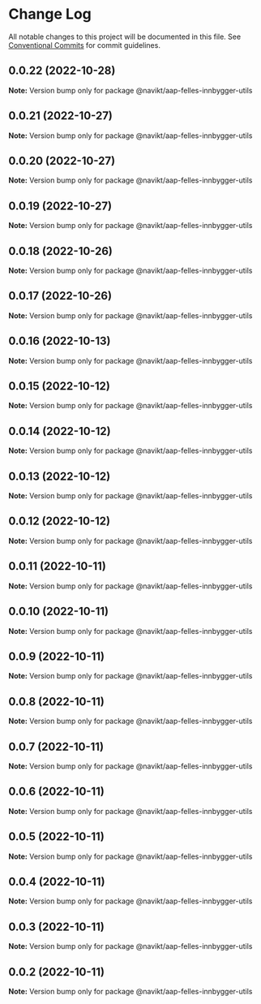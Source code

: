 # Change Log

All notable changes to this project will be documented in this file.
See [Conventional Commits](https://conventionalcommits.org) for commit guidelines.

## 0.0.22 (2022-10-28)

**Note:** Version bump only for package @navikt/aap-felles-innbygger-utils

## 0.0.21 (2022-10-27)

**Note:** Version bump only for package @navikt/aap-felles-innbygger-utils

## 0.0.20 (2022-10-27)

**Note:** Version bump only for package @navikt/aap-felles-innbygger-utils

## 0.0.19 (2022-10-27)

**Note:** Version bump only for package @navikt/aap-felles-innbygger-utils

## 0.0.18 (2022-10-26)

**Note:** Version bump only for package @navikt/aap-felles-innbygger-utils

## 0.0.17 (2022-10-26)

**Note:** Version bump only for package @navikt/aap-felles-innbygger-utils

## 0.0.16 (2022-10-13)

**Note:** Version bump only for package @navikt/aap-felles-innbygger-utils

## 0.0.15 (2022-10-12)

**Note:** Version bump only for package @navikt/aap-felles-innbygger-utils

## 0.0.14 (2022-10-12)

**Note:** Version bump only for package @navikt/aap-felles-innbygger-utils

## 0.0.13 (2022-10-12)

**Note:** Version bump only for package @navikt/aap-felles-innbygger-utils

## 0.0.12 (2022-10-12)

**Note:** Version bump only for package @navikt/aap-felles-innbygger-utils

## 0.0.11 (2022-10-11)

**Note:** Version bump only for package @navikt/aap-felles-innbygger-utils

## 0.0.10 (2022-10-11)

**Note:** Version bump only for package @navikt/aap-felles-innbygger-utils

## 0.0.9 (2022-10-11)

**Note:** Version bump only for package @navikt/aap-felles-innbygger-utils

## 0.0.8 (2022-10-11)

**Note:** Version bump only for package @navikt/aap-felles-innbygger-utils

## 0.0.7 (2022-10-11)

**Note:** Version bump only for package @navikt/aap-felles-innbygger-utils

## 0.0.6 (2022-10-11)

**Note:** Version bump only for package @navikt/aap-felles-innbygger-utils

## 0.0.5 (2022-10-11)

**Note:** Version bump only for package @navikt/aap-felles-innbygger-utils

## 0.0.4 (2022-10-11)

**Note:** Version bump only for package @navikt/aap-felles-innbygger-utils

## 0.0.3 (2022-10-11)

**Note:** Version bump only for package @navikt/aap-felles-innbygger-utils

## 0.0.2 (2022-10-11)

**Note:** Version bump only for package @navikt/aap-felles-innbygger-utils
